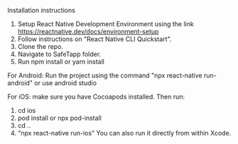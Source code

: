 Installation instructions
1) Setup React Native Development Environment using the link https://reactnative.dev/docs/environment-setup
2) Follow instructions on "React Native CLI Quickstart".
3) Clone the repo.
4) Navigate to SafeTapp folder.
5) Run npm install or yarn install

For Android:
Run the project using the command "npx react-native run-android" or use android studio


For iOS:
make sure you have Cocoapods installed. Then run:
1) cd ios
2) pod install or npx pod-install
3) cd ..
4) "npx react-native run-ios"
You can also run it directly from within Xcode.